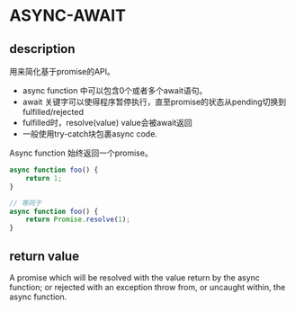 # ASYNC-AWAIT

## description

用来简化基于promise的API。

- async function 中可以包含0个或者多个await语句。
- await 关键字可以使得程序暂停执行，直至promise的状态从pending切换到fulfilled/rejected
- fulfilled时，resolve(value) value会被await返回
- 一般使用try-catch块包裹async code.

Async function 始终返回一个promise。

```javascript
async function foo() {
    return 1;
}

// 等同于
async function foo() {
    return Promise.resolve(1);
}
```

## return value

A promise which will be resolved with the value return by the async function;
or rejected with an exception throw from, or uncaught within, the async function.

